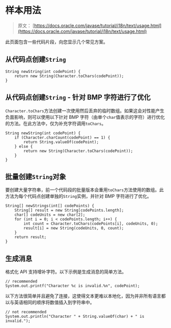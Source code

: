 # 样本用法

> 原文： [https://docs.oracle.com/javase/tutorial/i18n/text/usage.html](https://docs.oracle.com/javase/tutorial/i18n/text/usage.html)

此页面包含一些代码片段，向您显示几个常见方案。

## 从代码点创建`String`

```
String newString(int codePoint) {
    return new String(Character.toChars(codePoint));
}

```

## 从代码点创建`String` - 针对 BMP 字符进行了优化

`Character.toChars`方法创建一次使用然后丢弃的临时数组。如果这会对性能产生负面影响，则可以使用以下针对 BMP 字符（由单个`char`值表示的字符）进行优化的方法。在此方法中，仅为补充字符调用`toChars`。

```
String newString(int codePoint) {
    if (Character.charCount(codePoint) == 1) {
        return String.valueOf(codePoint);
    } else {
        return new String(Character.toChars(codePoint));
    }
}

```

## 批量创建`String`对象

要创建大量字符串，前一个代码段的批量版本会重用`toChars`方法使用的数组。此方法为每个代码点创建单独的`String`实例，并针对 BMP 字符进行了优化。

```
String[] newStrings(int[] codePoints) {
    String[] result = new String[codePoints.length];
    char[] codeUnits = new char[2];
    for (int i = 0; i < codePoints.length; i++) {
        int count = Character.toChars(codePoints[i], codeUnits, 0);
        result[i] = new String(codeUnits, 0, count);
    }
    return result;
}

```

## 生成消息

格式化 API 支持增补字符。以下示例是生成消息的简单方法。

```
// recommended
System.out.printf("Character %c is invalid.%n", codePoint);

```

以下方法很简单并且避免了连接，这使得文本更难以本地化，因为并非所有语言都以与英语相同的顺序将数值插入到字符串中。

```
// not recommended
System.out.println("Character " + String.valueOf(char) + " is invalid.");

```